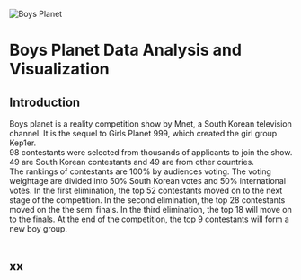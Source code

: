 <img src="https://event.mnetplus.world/image/banner/ef95de51-bd3b-4cbf-9650-446fc73b34bc" alt="Boys Planet"><br>
<body>
  <h1>Boys Planet Data Analysis and Visualization</h1>
  <h2>Introduction</h2>
Boys planet is a reality competition show by Mnet, a South Korean television channel. It is the sequel to Girls Planet 999, which created the girl group Kep1er.<br>
98 contestants were selected from thousands of applicants to join the show. 49 are South Korean contestants and 49 are from other countries.<br>
The rankings of contestants are 100% by audiences voting. The voting weightage are divided into 50% South Korean votes and 50% international votes. In the first elimination, the top 52 contestants moved on to the next stage of the competition. In the second elimination, the top 28 contestants moved on the the semi finals. In the third elimination, the top 18 will move on to the finals. At the end of the competition, the top 9 contestants will form a new boy group.
<br><br>
  <h2> xx</h2>

  </body>
